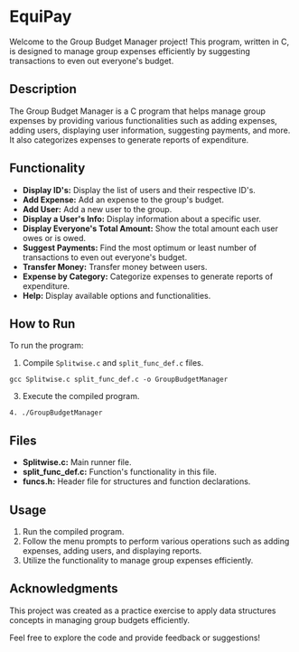 # EquiPay

Welcome to the Group Budget Manager project! This program, written in C, is designed to manage group expenses efficiently by suggesting transactions to even out everyone's budget.

## Description

The Group Budget Manager is a C program that helps manage group expenses by providing various functionalities such as adding expenses, adding users, displaying user information, suggesting payments, and more. It also categorizes expenses to generate reports of expenditure.

## Functionality

- **Display ID's:** Display the list of users and their respective ID's.
- **Add Expense:** Add an expense to the group's budget.
- **Add User:** Add a new user to the group.
- **Display a User's Info:** Display information about a specific user.
- **Display Everyone's Total Amount:** Show the total amount each user owes or is owed.
- **Suggest Payments:** Find the most optimum or least number of transactions to even out everyone's budget.
- **Transfer Money:** Transfer money between users.
- **Expense by Category:** Categorize expenses to generate reports of expenditure.
- **Help:** Display available options and functionalities.

## How to Run

To run the program:
1. Compile `Splitwise.c` and `split_func_def.c` files.
```
gcc Splitwise.c split_func_def.c -o GroupBudgetManager
```
3. Execute the compiled program.
  ```
4. ./GroupBudgetManager
```

## Files

- **Splitwise.c:** Main runner file.
- **split_func_def.c:** Function's functionality in this file.
- **funcs.h:** Header file for structures and function declarations.

## Usage

1. Run the compiled program. 
2. Follow the menu prompts to perform various operations such as adding expenses, adding users, and displaying reports.
3. Utilize the functionality to manage group expenses efficiently.

## Acknowledgments

This project was created as a practice exercise to apply data structures concepts in managing group budgets efficiently.

Feel free to explore the code and provide feedback or suggestions!
